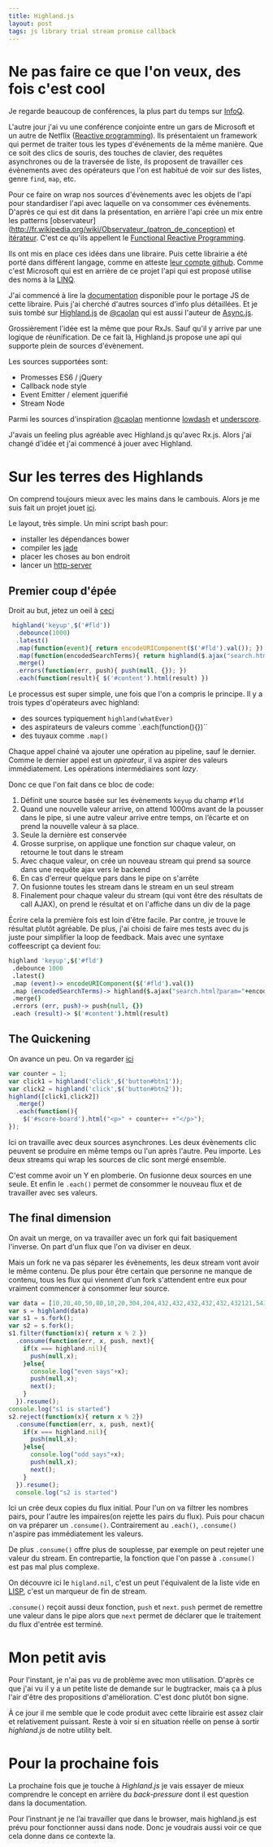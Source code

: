```yaml
---
title: Highland.js
layout: post
tags: js library trial stream promise callback
---
```


 Ne pas faire ce que l'on veux, des fois c'est cool
=======


Je regarde beaucoup de conférences, la plus part du temps sur
[InfoQ](http://www.infoq.com/presentations/).

L'autre jour j'ai vu une conférence conjointe entre un gars de
Microsoft et un autre de Netflix
([Reactive programming](http://www.infoq.com/presentations/reactive-programming-netflix)).
Ils présentaient un framework qui permet de traiter tous les types d'événements
de la même manière. Que ce soit des clics de souris, des touches de clavier,
des requêtes asynchrones ou de la traversée de liste, ils proposent de travailler
ces évènements avec des opérateurs que l'on est habitué de voir sur des listes,
 genre `find`, `map`, etc.

Pour ce faire on wrap nos sources d'évènements avec les objets de l'api pour standardiser
l'api avec laquelle on va consommer ces évènements. D'après ce qui est dit dans la
présentation, en arrière l'api crée un mix entre les patterns
[observateur](http://fr.wikipedia.org/wiki/Observateur_(patron_de_conception) et
 [itérateur](http://fr.wikipedia.org/wiki/It%C3%A9rateur). C'est ce qu'ils
 appellent le [Functional Reactive Programming](http://en.wikipedia.org/wiki/Functional_reactive_programming).

Ils ont mis en place ces idées dans une libraire. Puis cette librairie a été porté
dans différent langage, comme en atteste [leur compte github](https://github.com/Reactive-Extensions).
Comme c'est Microsoft qui est
en arrière de ce projet l'api qui est proposé utilise des noms à la
[LINQ](http://fr.wikipedia.org/wiki/Language_Integrated_Query).

J'ai commencé à lire la [documentation](http://reactive-extensions.github.io/RxJS/)
disponible pour le portage JS de cette libraire. Puis j'ai cherché d'autres
sources d'info plus détaillées. Et je suis tombé
 sur [Highland.js](http://highlandjs.org/) de
 [@caolan](https://twitter.com/caolan) qui est aussi l'auteur
 de [Async.js](https://github.com/caolan/async).

Grossièrement l'idée est la même que pour RxJs. Sauf qu'il y arrive par une logique
de réunification. De ce fait là, Highland.js propose une api qui supporte plein de sources d'évènement.

Les sources supportées sont:

* Promesses ES6 / jQuery
* Callback node style
* Event Emitter / element jquerifié
* Stream Node

Parmi les sources d'inspiration [@caolan](https://twitter.com/caolan) mentionne
[lowdash](https://github.com/lodash/lodash) et [underscore](https://github.com/jashkenas/underscore).

J'avais un feeling plus agréable avec Highland.js qu'avec Rx.js. Alors j'ai changé
d'idée et j'ai commencé à jouer avec Highland.

Sur les terres des Highlands
===========================

On comprend toujours mieux avec les mains dans le cambouis. Alors je me suis fait
un projet jouet [ici](https://github.com/benzen/demo-highland).

Le layout, très simple. Un mini script bash pour:

 * installer les dépendances bower
 * compiler les [jade](http://jade-lang.com/)
 * placer les choses au bon endroit
 * lancer un [http-server](https://github.com/nodeapps/http-server)

Premier coup d'épée
------------------

Droit au but, jetez un oeil à [ceci](https://github.com/benzen/demo-highland/blob/8580234102c287b94a5493db4f881593c5146f90/src/index.jade)

``` javascript
 highland('keyup',$('#fld'))
  .debounce(1000)
  .latest()
  .map(function(event){ return encodeURIComponent($('#fld').val()); })
  .map(function(encodedSearchTerms){ return highland($.ajax("search.html?param="+encodedSearchTerms)); })
  .merge()
  .errors(function(err, push){ push(null, {}); })
  .each(function(result){ $('#content').html(result) })
```

Le processus est super simple, une fois que l'on a compris le principe.
Il y a trois types d'opérateurs avec highland:

* des sources typiquement `highland(whatEver)`
* des aspirateurs de valeurs comme `.each(function(){})``
* des tuyaux comme `.map()`

Chaque appel chainé va ajouter une opération au pipeline, sauf le dernier.
Comme le dernier appel est un _apirateur_, il va aspirer des valeurs immédiatement.
Les opérations intermédiaires sont _lazy_.


Donc ce que l'on fait dans ce bloc de code:

1. Définit une source basée sur les évènements `keyup` du champ `#fld`
1. Quand une nouvelle valeur arrive, on attend 1000ms avant de la pousser dans le pipe,
si une autre valeur arrive entre temps, on l’écarte et on prend la nouvelle valeur à sa place.
1. Seule la dernière est conservée
1. Grosse surprise, on applique une fonction sur chaque valeur, on retourne le tout dans le stream
1. Avec chaque valeur, on crée un nouveau stream qui prend sa source dans
une requête ajax vers le backend
1. En cas d'erreur quelque pars dans le pipe on s'arrête
1. On fusionne toutes les stream dans le stream en un seul stream
1. Finalement pour chaque valeur du stream (qui vont être des résultats de call AJAX), on prend le résultat
et on l'affiche dans un div de la page

Écrire cela la première fois est loin d'être facile.
Par contre, je trouve le résultat plutôt agréable.
De plus, j'ai choisi de faire mes tests avec du js juste pour simplifier
la loop de feedback. Mais avec une syntaxe coffeescript ça devient fou:

```coffeescript
highland 'keyup',$('#fld')
 .debounce 1000
 .latest()
 .map (event)-> encodeURIComponent($('#fld').val())
 .map (encodedSearchTerms)-> highland($.ajax("search.html?param="+encodedSearchTerms))
 .merge()
 .errors (err, push)-> push(null, {})
 .each (result)-> $('#content').html(result)

```

The Quickening
-----------

On avance un peu. On va regarder [ici](https://github.com/benzen/demo-highland/blob/16eecb213635bbe953662a0a11ddc05c30c7bb1b/src/index.jade)

```javascript
var counter = 1;
var click1 = highland('click',$('button#btn1'));
var click2 = highland('click',$('button#btn2'));
highland([click1,click2])
  .merge()
  .each(function(){
    $('#score-board').html("<p>" + counter++ +"</p>");
});
```

Ici on travaille avec deux sources asynchrones. Les deux évènements clic peuvent se produire
en même temps ou l'un après l'autre. Peu importe. Les deux streams qui wrap les sources de clic
sont mergé ensemble.

C'est comme avoir un Y en plomberie. On fusionne deux sources en une seule.
Et enfin le `.each()` permet de consommer le nouveau flux et de travailler avec ses valeurs.

The final dimension
-----

On avait un merge, on va travailler avec un fork qui fait basiquement l'inverse.
On part d'un flux que l'on va diviser en deux.

Mais un fork ne va pas séparer les évènements, les deux stream vont avoir le même contenu.
De plus pour être certain que personne ne manque de contenu, tous les flux qui
viennent d'un fork s'attendent entre eux pour vraiment commencer à consommer leur source.

```javascript
var data = [10,20,40,50,80,10,20,304,204,432,432,432,432,432,432121,543,543,5432523,432,321,321,432654,654,765,231543,543765,765432,543]
var s = highland(data)
var s1 = s.fork();
var s2 = s.fork();
s1.filter(function(x){ return x % 2 })
  .consume(function(err, x, push, next){
    if(x === highland.nil){
      push(null,x);
    }else{
      console.log("even says"+x);
      push(null,x);
      next();
    }
  }).resume();
console.log("s1 is started")
s2.reject(function(x){ return x % 2})
  .consume(function(err, x, push, next){
    if(x === highland.nil){
      push(null,x);
    }else{
      console.log("odd says"+x);
      push(null,x);
      next();
    }
  }).resume();
  console.log("s2 is started")
```

Ici un crée deux copies du flux initial. Pour l'un on va filtrer les nombres pairs,
pour l'autre les impaires(on rejette les pairs du flux).
Puis pour chacun on va préparer un `.consume()`.
Contrairement au `.each()`, `.consume()` n'aspire pas immédiatement les valeurs.

De plus `.consume()` offre plus de souplesse, par exemple on peut rejeter
 une valeur du stream. En contrepartie, la fonction que l'on passe à
  `.consume()` est pas mal plus complexe.

On découvre ici le `higland.nil`, c'est un peut l'équivalent de
la liste vide en [LISP](http://fr.wikipedia.org/wiki/Lisp), c'est un marqueur de fin
de stream.

`.consume()` reçoit aussi deux fonction, `push` et `next`. `push` permet de
remettre une valeur dans le pipe alors que `next` permet de déclarer que le traitement
du flux d'entrée est terminé.



Mon petit avis
================

Pour l'instant, je n'ai pas vu de problème avec mon utilisation.
D'après ce que j'ai vu il y a un petite liste de demande sur le bugtracker, mais
ça à plus l'air d'être des propositions d'amélioration. C'est donc plutôt bon signe.

À ce jour il me semble que le code produit avec cette librairie est assez clair et
relativement puissant. Reste à voir si en situation réelle on pense à sortir _highland.js_
de notre utility belt.


Pour la prochaine fois
========
La prochaine fois que je touche à _Highland.js_ je vais essayer de mieux
comprendre le concept en arrière du _back-pressure_ dont il est question dans
 la documentation.

Pour l’instnant je ne l’ai travailler que dans le browser, mais highland.js est
 prévu pour fonctionner aussi dans node. Donc je voudrais aussi voir ce que cela
 donne dans ce contexte la.

